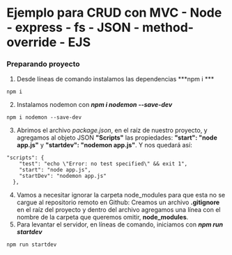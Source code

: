 # Ejemplo para CRUD con MVC - Node - express - fs - JSON - method-override - EJS

### **Preparando proyecto**
1. Desde líneas de comando instalamos las dependencias ***npm i ***
~~~
npm i
~~~
2. Instalamos nodemon con ***npm i nodemon --save-dev***
~~~
npm i nodemon --save-dev
~~~
3. Abrimos el archivo *package.json*, en el raíz de nuestro proyecto, y agregamos al objeto JSON **"Scripts"** las propiedades: **"start": "node app.js"** y **"startdev": "nodemon app.js"**. Y nos quedará así: 
~~~
"scripts": {
    "test": "echo \"Error: no test specified\" && exit 1",
    "start": "node app.js",
    "startDev": "nodemon app.js"
  },
~~~
4. Vamos a necesitar ignorar la carpeta node_modules para que esta no se cargue al repositorio remoto en Github: Creamos un archivo **.gitignore** en el raíz del proyecto y dentro del archivo agregamos una línea con el nombre de la carpeta que queremos omitir, **node_modules**.
5. Para levantar el servidor, en líneas de comando, iniciamos con ***npm run startdev***
~~~
npm run startdev
~~~

